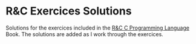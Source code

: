 # R&C Exercices Solutions
Solutions for the exercices included in the [R&C C Programming Language](https://www.amazon.com/Programming-Language-2nd-Brian-Kernighan/dp/0131103628) Book.
The solutions are added as I work through the exercices.
